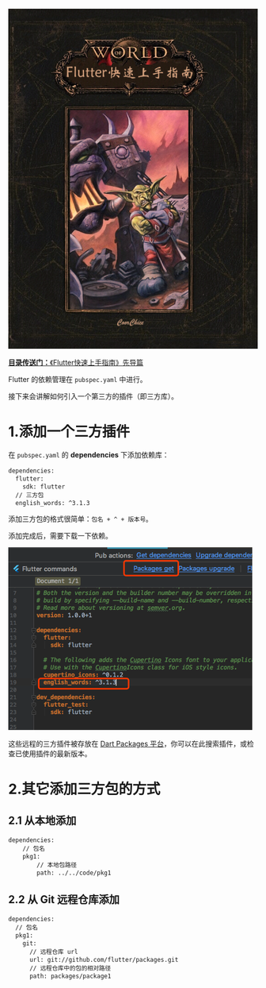 [![](https://raw.githubusercontent.com/chenBingX/img/master/Flutter/Flutter快速上手指南封面2.JPG)](https://juejin.im/post/5c8f8e62e51d456a0f23d0fe)

[**目录传送门：**《Flutter快速上手指南》先导篇](https://juejin.im/post/5c8f8e62e51d456a0f23d0fe)

Flutter 的依赖管理在 `pubspec.yaml` 中进行。

接下来会讲解如何引入一个第三方的插件（即三方库）。

# 1.添加一个三方插件

在 `pubspec.yaml` 的 **dependencies** 下添加依赖库：  

```
dependencies:
  flutter:
    sdk: flutter
  // 三方包
  english_words: ^3.1.3
```

添加三方包的格式很简单：`包名 + ^ + 版本号`。  

添加完成后，需要下载一下依赖。  

![](https://raw.githubusercontent.com/chenBingX/img/master/Flutter/package_get.png)

这些远程的三方插件被存放在 [Dart Packages 平台](https://pub.dartlang.org/)，你可以在此搜索插件，或检查已使用插件的最新版本。

# 2.其它添加三方包的方式

## 2.1 从本地添加

```
dependencies:
    // 包名
    pkg1:
        // 本地包路径
        path: ../../code/pkg1
```

## 2.2 从 Git 远程仓库添加

```
dependencies:
  // 包名
  pkg1:
    git:
      // 远程仓库 url
      url: git://github.com/flutter/packages.git
      // 远程仓库中的包的相对路径
      path: packages/package1
```
